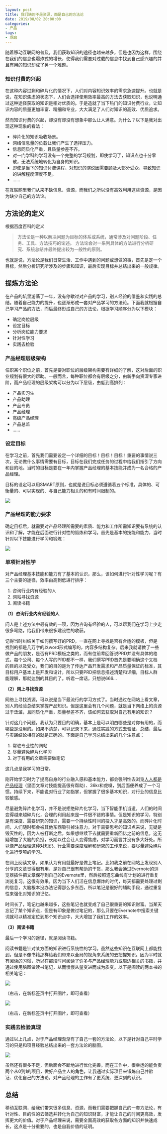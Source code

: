 ```yaml
---
layout: post
title: 我们缺的不是资源，而是自己的方法论
date: 2019/08/02 20:00:00
categories:
- 产品
tags:
- 琢磨
---
```


随着移动互联网的普及，我们获取知识的途径也越来越多，但是也因为这样，围绕在我们的信息也爆炸式的增长，使得我们需要对过载的信息中找到自己感兴趣的并且有用的知识却成了另一个难题。

### 知识付费的兴起

在这种内容过剩和碎片化的情况下，人们对内容知识效率的需求急速提升。也就是说，在知识焦虑的状态下，人们会选择使用效率最高的方法去获取知识，也说明通过这种途径获取的知识是相对优质的。于是造就了当下热门的知识付费行业，让知识内容的质量更加丰富、精细和专业，大大满足了人们对知识的高效、优质追求。

然而知识付费的兴起，却没有却没有想象中那么让人满意。为什么？以下是我对出现这种现象的看法：

* 碎片化的知识吸收场景。
* 网络信息量的负载让我们产生了选择压力。
* 信息同质化严重，且质量参差不齐。
* 对一门学科的学习没有一个完整的学习规划，即使学习了，知识点也十分零散，无法系统地转化为自身的知识。
* 即使是当下的知识付费课程，对知识的演说因需要顾及大部分受众，导致知识的讲解程度深度不足。
* ……

在互联网里我们从来不缺信息、资源，而我们之所以没有高效利用这些资源，是因为缺少自己的方法论。

## 方法论的定义

根据百度百科的定义

> 方法论是一种以解决问题为目标的体系或系统，通常涉及对问题阶段、任务、工具、方法技巧的论述。 
> 方法论会对一系列具体的方法进行分析研究、系统总结并最终提出较为一般性的原则。

也就是说，方法论是我们日常生活、工作中遇到的问题或想做的事，首先是定一个目标，然后分析研究所涉及的步骤和知识，最后实现目标并总结出来的一般规律。

## 提炼方法论

在产品的坑里游荡了一年，没有停歇过对产品的学习，别人经验的借鉴和实践的总结。随着自己能力的提升，也逐渐形成一套对产品学习的方法论。下面我就根据自己学习产品的方法，而后最终形成自己的方法论，根据学习顺序分为以下模块：

* 确定岗位层级
* 设定目标
* 分析岗位能力要求
* 针对性学习
* 实践去检验

### 产品经理层级架构

任职某个职位之前，首先是要对职位的层级架构需要有详细的了解，这对后面的职业规划有很大的帮助。一般而言，每种职位都会有层级之分，由新手向资深专家进阶，而产品经理的层级架构可以分为以下层级，由低到高排列：

* 产品实习生
* 产品助理
* 产品专员
* 产品经理
* 高级产品经理
* 产品总监
* ……

### 设定目标

在学习之前，首先我们需要设定一个详细的目标！目标！目标！重要的事情说三次，无论做什么事情需要有目标，目标在我们完成任务的过程中给我们指引了方向和目的地。当时的目标是要在一年内掌握产品经理的基本技能并成为一名合格的产品经理。

目标的设定可以用SMART原则，也就是说目标必须遵循着五个标准，具体的、可衡量的、可以实现的、与自己能力相关的和有时间限制的。

![](http://pics.naaln.com/blog/2019-08-03-071248.jpg-basicBlog)

### 产品经理的能力要求

确定目标后，就需要对产品经理所需要的素质、能力和工作所需知识要有系统的认识和了解，才能在后面进行针对性的锻炼和学习。首先是基本的技能和能力，当时针对以下技能进行学习和锻炼：

![](http://pics.naaln.com/blog/2019-08-03-071249.jpg-basicBlog)

### 单项针对性学

对产品经理基本技能和能力有了基本的认识，那么，该如何进行针对性学习呢？有三个主要的途径，效率由高到低进行排序：

1.  咨询行业内有经验的人
2.  网站寻找资源
3.  阅读书籍

**（1）咨询行业内有经验的人**

问人是上述方法中最有效的一项，因为咨询有经验的人，可以帮我们在学习上少走很多弯路，给我们带来很多建设性的收获。

记得当时纠结关于如何撰写好的PRD，一直在网上寻找是否有合适的模板，但是找到的都是几万字的以word形式编写的，内容多结构复杂。后来我就请教了一些做产品的朋友，是否有PRD模板之类的，而有位前辈回答说PRD并没有具体的格式，每个公司、每个人写的PRD都不一样，我们撰写PRD首先是要明确这个文档的目的以及受众，我们的目的是为了传达产品开发需求和产品质量保证的标准，其目标用户基本上是开发和设计，所以只要PRD把信息描述清楚和详细，目标人群能理解，那就达到的其目的了。听君一席话，只想说666…

**（2）网上寻找资源**

网络上寻找资源，可以说是当下最流行的学习方式了。当时通过在网站上看文章，别人的经验总结来掌握产品知识。但是这里会有几个问题，就是当下网络上的资源过于泛滥，且同质化严重，质量参差不齐，该如何去获取对自己有用的知识？

针对这几个问题，我认为只要目的明确，基本上是可以明白哪些是对你有用的，而哪些是没用的。如果不清楚，可以记录下来，通过实践的方式去验证、总结，最后与实践结论相符的就是正确的。下面是自己学习总结出来的几个注意点：

1.  常驻专业性的网站
2.  尽量避免碎片化学习
3.  对于有用的文章需要做笔记

这几点是我学习的日常。

刚开始学习时为了提高自身的行业融入感和基本能力，都会强制性去浏览[人人都是产品经理](http://www.woshipm.com/)（里面文章对技能提高很有帮助）、36kr和虎嗅，到后面便养成了一个习惯。持续下来，不能说对行业了如指掌，但掌握了很多基本知识，对行业的信息比较敏感。

尽量避免碎片化学习，并不是说拒绝碎片化学习，当下智能手机当道，人们的时间变得越来越碎片化，合理的利用起来是一件很不错的事情。但是知识的学习，特别是有深度、需要研究的知识，需要一个持续性时间的投入才是高效的。而碎片化时间，人们随时都会被其他东西吸引掉注意力，对于需要思考的知识点来说，无疑是毁灭性的，因为人被打断之后，如果想继续下去就需要重新回忆之前的信息，这无疑增加了大脑的负担，长期以往会让人变得焦虑，对学习而言并没有多大好处。所以像产品经理这种对知识、行业需要深度理解和研究的工作来说，要尽量避免碎片化进行专项的学习。

在网上阅读文章，如果认为有用就最好是做上笔记。比如我之前在网站上发现别人分享的文章觉得很有用，是对自己很有帮助的干货，那么我会通过Evernote的浏览器插件把文章保存到自己的Evernote里，然后按照遗忘曲线有计划的进行重复浏览复习。这很有效果，因为当下人们活在信息爆炸的时代，每天都需要处理过剩的信息，大脑根本没办法记得那么多东西，所以笔记是很好的辅助手段，通过重复性来强化对知识的记忆。

时间长了，笔记也越来越多，这些笔记也就变成了自己很重要的知识财富。当某天忘记了某个知识点，但是有印象是做过笔记的，那么只要在Evernote中搜索关键词就可以精准定位到那个知识点中，大大增加了我们工作的效率。

**（3）阅读书籍**

最后一个学习的途径，就是阅读书籍。

阅读书籍是针对某方面的知识进行系统性的学习。虽然这些知识在互联网上都能找到，但是不像书籍那样给我们带来以全局的视角来系统的去把握知识。因为平时就有阅读的习惯，所以在那段时间阅读了许多与产品经理能力或周边相关的书籍，并通过使用脑图做读书笔记，从而慢慢从量变进而成为质变。以下是阅读的两本书的相关笔记：

![](http://pics.naaln.com/blog/2019-08-03-071250.jpg-basicBlog)

（右击，在新标签页中打开图片，即可查看）

![](http://pics.naaln.com/blog/2019-08-03-071251.jpg-basicBlog)

（右击，在新标签页中打开图片，即可查看）

### 实践去检验真理

通过以上几点，对于产品经理渐渐有了自己一套的方法论，以下是针对自己平时学习的只是和项目经验总结出来的一套方法论的脑图。

![](http://pics.naaln.com/blog/2019-08-03-071252.jpg-basicBlog)

虽然还有很多不足，但后面会不断地进行优化完善。而在工作中，很幸运的能负责两个从0到1的项目，做好产品主人的角色，让我通过实际项目来锻炼自己并验证、优化自己的方法论，对产品经理的工作有了更系统、更深刻的认识。

## 总结

移动互联网，给我们带来很多信息、资源，而我们需要把握自己的一套方法论，有针对性、目的性的去筛选并转化为自己的知识财富，才能让自己的时间更高效，发挥更大的价值。对于产品经理来说，需要全面高效的获取各方面的知识并快速成长，这点是十分重要的，也是自我价值的证明。